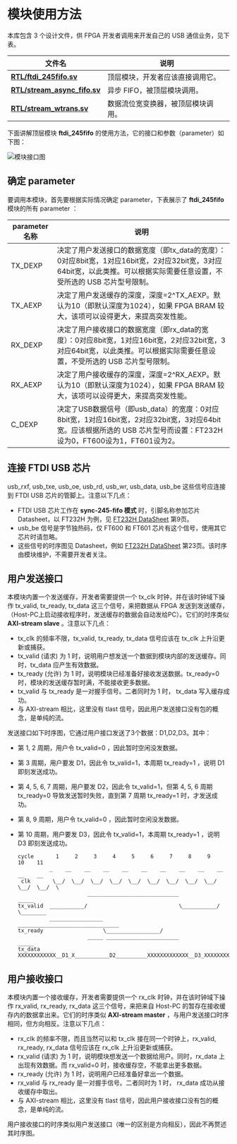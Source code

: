 # 模块使用方法

本库包含 3 个设计文件，供 FPGA 开发者调用来开发自己的 USB 通信业务，见下表。

| 文件名                                                       | 说明                               |
| ------------------------------------------------------------ | ---------------------------------- |
| [**RTL/ftdi_245fifo.sv**](https://github.com/WangXuan95/FTDI-245fifo-interface/blob/master/RTL/ftdi_245fifo.sv) | 顶层模块，开发者应该直接调用它。   |
| [**RTL/stream_async_fifo.sv**](https://github.com/WangXuan95/FTDI-245fifo-interface/blob/master/RTL/stream_async_fifo.sv) | 异步 FIFO，被顶层模块调用。        |
| [**RTL/stream_wtrans.sv**](https://github.com/WangXuan95/FTDI-245fifo-interface/blob/master/RTL/stream_wtrans.sv) | 数据流位宽变换器，被顶层模块调用。 |

下面讲解顶层模块 **ftdi_245fifo** 的使用方法，它的接口和参数（parameter）如下图：

![模块接口图](https://github.com/WangXuan95/FTDI-245fifo-interface/blob/master/doc/ports.png)

## 确定 parameter

要调用本模块，首先要根据实际情况确定 parameter，下表展示了 **ftdi_245fifo** 模块的所有 parameter ：

| parameter 名称 | 说明                                                         |
| -------------- | ------------------------------------------------------------ |
| TX_DEXP        | 决定了用户发送接口的数据宽度（即tx_data的宽度）：0对应8bit宽，1对应16bit宽，2对应32bit宽，3对应64bit宽，以此类推。可以根据实际需要任意设置，不受所选的 USB 芯片型号限制。 |
| TX_AEXP        | 决定了用户发送缓存的深度，深度=2^TX_AEXP。默认为10（即默认深度为1024），如果 FPGA BRAM 较大，该项可以设得更大，来提高突发性能。 |
| RX_DEXP        | 决定了用户接收接口的数据宽度（即rx_data的宽度）：0对应8bit宽，1对应16bit宽，2对应32bit宽，3对应64bit宽，以此类推。可以根据实际需要任意设置，不受所选的 USB 芯片型号限制。 |
| RX_AEXP        | 决定了用户接收缓存的深度，深度=2^RX_AEXP。默认为10（即默认深度为1024），如果 FPGA BRAM 较大，该项可以设得更大，来提高突发性能。 |
| C_DEXP         | 决定了USB数据信号（即usb_data）的宽度：0对应8bit宽，1对应16bit宽，2对应32bit宽，3对应64bit宽。应该根据所选的 USB 芯片型号而设置：FT232H设为0，FT600设为1，FT601设为2。 |

## 连接 FTDI USB 芯片

usb_rxf, usb_txe, usb_oe, usb_rd, usb_wr, usb_data, usb_be 这些信号应连接到 FTDI USB 芯片的管脚上。注意以下几点：

* FTDI USB 芯片工作在 **sync-245-fifo 模式** 时，引脚名称参加芯片 Datasheet，以 FT232H 为例，见 [FT232H DataSheet](https://www.ftdichip.com/Support/Documents/DataSheets/ICs/DS_FT232H.pdf) 第9页。
* usb_be 信号是字节独热码，仅 FT600 和 FT601 芯片有这个信号，使用其它芯片时请忽略。
* 这些信号的时序图见 Datasheet，例如 [FT232H DataSheet](https://www.ftdichip.com/Support/Documents/DataSheets/ICs/DS_FT232H.pdf) 第23页。该时序由模块维护，不需要开发者关注。

## 用户发送接口

本模块内置一个发送缓存，开发者需要提供一个 tx_clk 时钟，并在该时钟域下操作 tx_valid, tx_ready, tx_data 这三个信号，来把数据从 FPGA 发送到发送缓存，（Host-PC上启动接收程序时，发送缓存的数据会自动发给PC）。它们的时序类似 **AXI-stream slave** 。注意以下几点：

* tx_clk 的频率不限，tx_valid, tx_ready, tx_data 信号应该在 tx_clk 上升沿更新或捕获。
* tx_valid (请求) 为 1 时，说明用户想发送一个数据到模块内部的发送缓存。同时，tx_data 应产生有效数据。
* tx_ready (允许) 为 1 时，说明模块已经准备好接收发送数据。tx_ready=0 时，模块的发送缓存暂时满，不能接收更多数据。
* tx_valid 与 tx_ready 是一对握手信号。二者同时为 1 时， tx_data 写入缓存成功。
* 与 AXI-stream 相比，这里没有 tlast 信号，因此用户发送接口没有包的概念，是单纯的流。

发送接口如下时序图，它通过用户接口发送了3个数据：D1,D2,D3。其中：

* 第 1, 2 周期，用户令 tx_valid=0 ，因此暂时空闲没发数据。

* 第 3 周期，用户要发 D1，因此令 tx_valid=1，本周期 tx_ready=1 ，说明 D1 即刻发送成功。

* 第 4, 5, 6, 7 周期，用户要发 D2，因此令 tx_valid=1，但第 4, 5, 6 周期 tx_ready=0 导致发送暂时失败，直到第 7 周期 tx_ready=1 时，才发送成功。

* 第 8, 9 周期，用户令 tx_valid=0 ，因此暂时空闲没发数据。

* 第 10 周期，用户要发 D3，因此令 tx_valid=1，本周期 tx_ready=1 ，说明 D3 即刻发送成功。

      cycle       1     2     3     4     5     6     7     8     9     10    11
                _    __    __    __    __    __    __    __    __    __    __    __
       clk       \__/  \__/  \__/  \__/  \__/  \__/  \__/  \__/  \__/  \__/  \__/  \
                            _____________________________             _____
      tx_valid  ___________/                             \___________/     \________
                _________________                   ________________________________
      tx_ready                   \_________________/
                            _____ _______________________             _____
      tx_data   XXXXXXXXXXXX__D1_X___________D2__________XXXXXXXXXXXXX__D3_XXXXXXXXX



## 用户接收接口

本模块内置一个接收缓存，开发者需要提供一个 rx_clk 时钟，并在该时钟域下操作 rx_valid, rx_ready, rx_data 这三个信号，来把来自 Host-PC 的暂存在接收缓存内的数据拿出来。它们的时序类似 **AXI-stream master** ，与用户发送接口时序相同，但方向相反。注意以下几点：

* rx_clk 的频率不限，而且当然可以和 tx_clk 接在同一个时钟上，rx_valid, rx_ready, rx_data 信号应该在 rx_clk 上升沿更新或捕获。
* rx_valid (请求) 为 1 时，说明模块想发送一个数据给用户。同时，rx_data 上出现有效数据。而 rx_valid=0 时，接收缓存空，不能拿出更多数据。
* rx_ready (允许) 为 1 时，说明用户已经准备好拿出一个数据。
* rx_valid 与 rx_ready 是一对握手信号。二者同时为 1 时， rx_data 成功从接收缓存中取出。
* 与 AXI-stream 相比，这里没有 tlast 信号，因此用户接收接口没有包的概念，是单纯的流。

用户接收接口的时序类似用户发送接口（唯一的区别是方向相反），因此不再赘述其时序图。